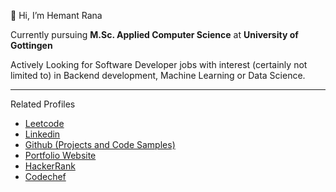 👋 Hi, I’m Hemant Rana
<p> Currently pursuing <b>M.Sc. Applied Computer Science</b> at <b>University of Gottingen</b> </p>
<p> Actively Looking for Software Developer jobs with interest (certainly not limited to) in Backend development, Machine Learning or Data Science.</p>
<hr>
<p>Related Profiles</p>
<ul>
  <li><a href = "https://leetcode.com/hemantrana/">Leetcode</a>
  <li><a href = "https://www.linkedin.com/in/hr26">Linkedin</a>
  <li><a href = "https://github.com/Hemant-60">Github (Projects and Code Samples)</a>
  <li><a href = "https://hemant-60.github.io/Me/">Portfolio Website</a>
  <li><a href = "https://www.hackerrank.com/hemant_rana19979?hr_r=1">HackerRank</a>
  <li><a href = "https://www.codechef.com/users/hemant_60">Codechef</a>
  
  
